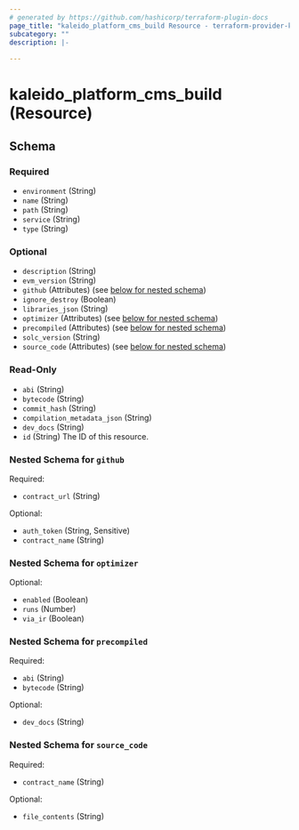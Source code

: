 ```yaml
---
# generated by https://github.com/hashicorp/terraform-plugin-docs
page_title: "kaleido_platform_cms_build Resource - terraform-provider-kaleido"
subcategory: ""
description: |-
  
---
```


# kaleido_platform_cms_build (Resource)





<!-- schema generated by tfplugindocs -->
## Schema

### Required

- `environment` (String)
- `name` (String)
- `path` (String)
- `service` (String)
- `type` (String)

### Optional

- `description` (String)
- `evm_version` (String)
- `github` (Attributes) (see [below for nested schema](#nestedatt--github))
- `ignore_destroy` (Boolean)
- `libraries_json` (String)
- `optimizer` (Attributes) (see [below for nested schema](#nestedatt--optimizer))
- `precompiled` (Attributes) (see [below for nested schema](#nestedatt--precompiled))
- `solc_version` (String)
- `source_code` (Attributes) (see [below for nested schema](#nestedatt--source_code))

### Read-Only

- `abi` (String)
- `bytecode` (String)
- `commit_hash` (String)
- `compilation_metadata_json` (String)
- `dev_docs` (String)
- `id` (String) The ID of this resource.

<a id="nestedatt--github"></a>
### Nested Schema for `github`

Required:

- `contract_url` (String)

Optional:

- `auth_token` (String, Sensitive)
- `contract_name` (String)


<a id="nestedatt--optimizer"></a>
### Nested Schema for `optimizer`

Optional:

- `enabled` (Boolean)
- `runs` (Number)
- `via_ir` (Boolean)


<a id="nestedatt--precompiled"></a>
### Nested Schema for `precompiled`

Required:

- `abi` (String)
- `bytecode` (String)

Optional:

- `dev_docs` (String)


<a id="nestedatt--source_code"></a>
### Nested Schema for `source_code`

Required:

- `contract_name` (String)

Optional:

- `file_contents` (String)
